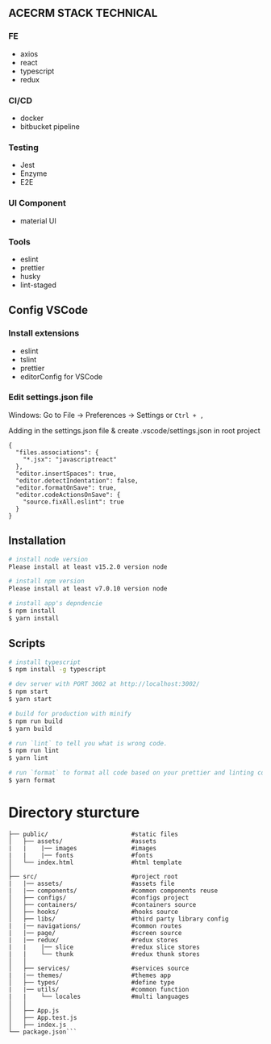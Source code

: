 ## ACECRM STACK TECHNICAL

### FE

- axios
- react
- typescript
- redux

### CI/CD

- docker
- bitbucket pipeline

### Testing

- Jest
- Enzyme
- E2E

### UI Component

- material UI

### Tools

- eslint
- prettier
- husky
- lint-staged

## Config VSCode

### Install extensions

- eslint
- tslint
- prettier
- editorConfig for VSCode

### Edit settings.json file

Windows: Go to File -> Preferences -> Settings or `Ctrl + ,`

Adding in the settings.json file & create .vscode/settings.json in root project

```
{
  "files.associations": {
    "*.jsx": "javascriptreact"
  },
  "editor.insertSpaces": true,
  "editor.detectIndentation": false,
  "editor.formatOnSave": true,
  "editor.codeActionsOnSave": {
    "source.fixAll.eslint": true
  }
}
```

## Installation

```bash
# install node version
Please install at least v15.2.0 version node

# install npm version
Please install at least v7.0.10 version node
```

```bash
# install app's depndencie
$ npm install
$ yarn install
```

## Scripts

```bash
# install typescript
$ npm install -g typescript
```

```bash
# dev server with PORT 3002 at http://localhost:3002/
$ npm start
$ yarn start

# build for production with minify
$ npm run build
$ yarn build

# run `lint` to tell you what is wrong code.
$ npm run lint
$ yarn lint

# run `format` to format all code based on your prettier and linting configuration.
$ yarn format
```

# Directory sturcture

````
├── public/                       #static files
│   ├── assets/                   #assets
|   |    |── images               #images
|   |    |── fonts                #fonts
│   └── index.html                #html template
│
├── src/                          #project root
|   |── assets/                   #assets file
|   |── components/               #common components reuse
│   ├── configs/                  #configs project
│   ├── containers/               #containers source
│   ├── hooks/                    #hooks source
│   ├── libs/                     #third party library config
|   |── navigations/              #common routes
|   |── page/                     #screen source
|   |── redux/                    #redux stores
|   |    |── slice                #redux slice stores
|   |    └── thunk                #redux thunk stores
│   │
│   ├── services/                 #services source
|   |── themes/                   #themes app
│   ├── types/                    #define type
|   |── utils/                    #common function
|   |    └── locales              #multi languages
│   │
│   ├── App.js
│   ├── App.test.js
│   ├── index.js
└── package.json```
````
